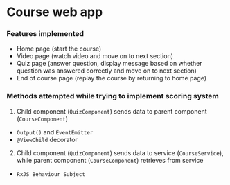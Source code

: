 # Course web app

### Features implemented
- Home page (start the course)
- Video page (watch video and move on to next section)
- Quiz page (answer question, display message based on whether question was answered correctly and move on to next section)
- End of course page (replay the course by returning to home page)

### Methods attempted while trying to implement scoring system
1. Child component (`QuizComponent`) sends data to parent component (`CourseComponent`)
- `Output()` and `EventEmitter`
- `@ViewChild` decorator
2. Child component (`QuizComponent`) sends data to service (`CourseService`), while parent component (`CourseComponent`) retrieves from service
- `RxJS Behaviour Subject`
